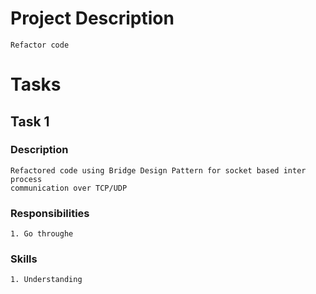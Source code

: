 # Project Description
```
Refactor code
```

# Tasks
## Task 1
### Description
```
Refactored code using Bridge Design Pattern for socket based inter process
communication over TCP/UDP
```
### Responsibilities
```
1. Go throughe
```
### Skills
```
1. Understanding
```

